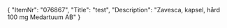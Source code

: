 {
  "ItemNr": "076867",
  "Title": "test",
  "Description": "Zavesca, kapsel, hård 100 mg Medartuum AB"
}